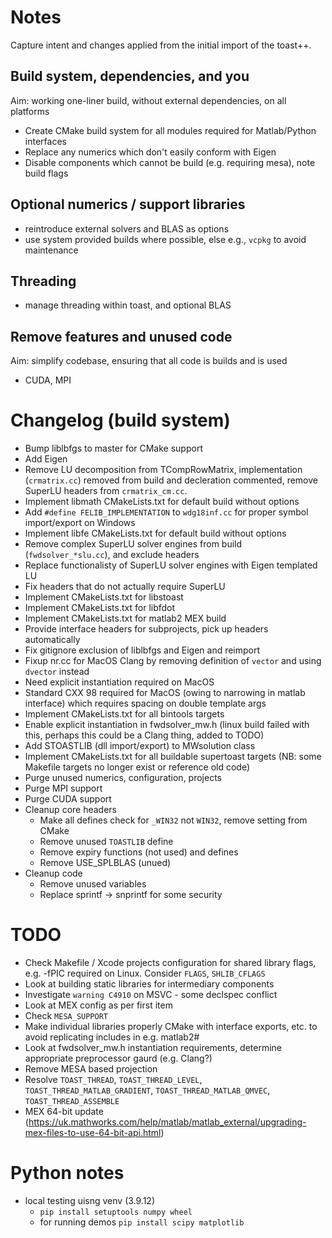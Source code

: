 # Notes

Capture intent and changes applied from the initial import of the toast++.

## Build system, dependencies, and you

Aim: working one-liner build, without external dependencies, on all platforms

 - Create CMake build system for all modules required for Matlab/Python interfaces
 - Replace any numerics which don't easily conform with Eigen
 - Disable components which cannot be build (e.g. requiring mesa), note build flags

## Optional numerics / support libraries

 - reintroduce external solvers and BLAS as options
 - use system provided builds where possible, else e.g., `vcpkg` to avoid maintenance

## Threading

 - manage threading within toast, and optional BLAS

## Remove features and unused code

Aim: simplify codebase, ensuring that all code is builds and is used

 - CUDA, MPI

# Changelog (build system)

 - Bump liblbfgs to master for CMake support
 - Add Eigen
 - Remove LU decomposition from TCompRowMatrix, implementation (`crmatrix.cc`) removed from build and decleration commented, remove SuperLU headers from `crmatrix_cm.cc`.
 - Implement libmath CMakeLists.txt for default build without options
 - Add `#define FELIB_IMPLEMENTATION` to `wdg18inf.cc` for proper symbol import/export on Windows
 - Implement libfe CMakeLists.txt for default build without options
 - Remove complex<T> SuperLU solver engines from build (`fwdsolver_*slu.cc`), and exclude headers
 - Replace functionalisty of SuperLU solver engines with Eigen templated LU
 - Fix headers that do not actually require SuperLU
 - Implement CMakeLists.txt for libstoast
 - Implement CMakeLists.txt for libfdot
 - Implement CMakeLists.txt for matlab2 MEX build
 - Provide interface headers for subprojects, pick up headers automatically
 - Fix gitignore exclusion of liblbfgs and Eigen and reimport
 - Fixup nr.cc for MacOS Clang by removing definition of `vector` and using `dvector` instead
 - Need explicit instantiation required on MacOS
 - Standard CXX 98 required for MacOS (owing to narrowing in matlab interface) which requires spacing on double template args
 - Implement CMakeLists.txt for all bintools targets
 - Enable explicit instantiation in fwdsolver_mw.h  (linux build failed with this, perhaps this could be a Clang thing, added to TODO)
 - Add STOASTLIB (dll import/export) to MWsolution class
 - Implement CMakeLists.txt for all buildable supertoast targets (NB: some Makefile targets no longer exist or reference old code)
 - Purge unused numerics, configuration, projects
 - Purge MPI support
 - Purge CUDA support
 - Cleanup core headers
   - Make all defines check for `_WIN32` not `WIN32`, remove setting from CMake
   - Remove unused `TOASTLIB` define
   - Remove expiry functions (not used) and defines
   - Remove USE_SPLBLAS (unued)
- Cleanup code
   - Remove unused variables
   - Replace sprintf -> snprintf for some security


# TODO

 - Check Makefile / Xcode projects configuration for shared library flags, e.g. -fPIC required on Linux. Consider `FLAGS`, `SHLIB_CFLAGS`
 - Look at building static libraries for intermediary components
 - Investigate `warning C4910` on MSVC - some declspec conflict
 - Look at MEX config as per first item
 - Check `MESA_SUPPORT`
 - Make individual libraries properly CMake with interface exports, etc. to avoid replicating includes in e.g. matlab2#
 - Look at fwdsolver_mw.h instantiation requirements, determine appropriate preprocessor gaurd (e.g. Clang?)
 - Remove MESA based projection
 - Resolve `TOAST_THREAD`, `TOAST_THREAD_LEVEL`, `TOAST_THREAD_MATLAB_GRADIENT`, `TOAST_THREAD_MATLAB_QMVEC`, `TOAST_THREAD_ASSEMBLE`
 - MEX 64-bit update (https://uk.mathworks.com/help/matlab/matlab_external/upgrading-mex-files-to-use-64-bit-api.html)


# Python notes

 - local testing uisng venv (3.9.12)
   - `pip install setuptools numpy wheel`
   - for running demos `pip install scipy matplotlib`